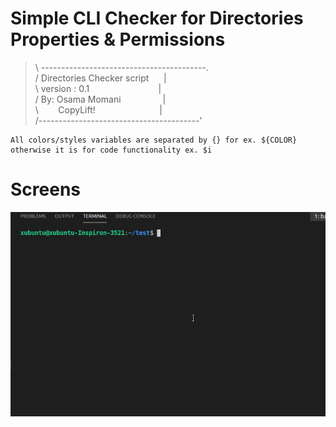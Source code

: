 
# Simple CLI Checker for Directories Properties &amp; Permissions


>   &#92; -----------------------------------------.<br/>
>   /   Directories Checker script&nbsp;&nbsp;&nbsp;&nbsp;&nbsp;&nbsp;|<br/>
>   &#92;   version :   0.1&nbsp;&nbsp;&nbsp;&nbsp;&nbsp;&nbsp;&nbsp;&nbsp;&nbsp;&nbsp;&nbsp;&nbsp;&nbsp;&nbsp;&nbsp;&nbsp;&nbsp;&nbsp;&nbsp;&nbsp;&nbsp;&nbsp;&nbsp;&nbsp;&nbsp;&nbsp;&nbsp;&nbsp;|    
>   /   By: Osama Momani&nbsp;&nbsp;&nbsp;&nbsp;&nbsp;&nbsp;&nbsp;&nbsp;&nbsp;&nbsp;&nbsp;&nbsp;&nbsp;&nbsp;&nbsp;&nbsp;&nbsp;|<br/>
>   &#92;  &nbsp;&nbsp;&nbsp;&nbsp; &nbsp;&nbsp;CopyLift!                       &nbsp;&nbsp;&nbsp;&nbsp;&nbsp;&nbsp;&nbsp;&nbsp;&nbsp;&nbsp;&nbsp;&nbsp;&nbsp;&nbsp;&nbsp;&nbsp;&nbsp;&nbsp;&nbsp;&nbsp;&nbsp;&nbsp;&nbsp;&nbsp;&nbsp;|<br/>
>   /----------------------------------------'<br/>

    All colors/styles variables are separated by {} for ex. ${COLOR}	
    otherwise it is for code functionality ex. $i
    
# Screens

![](ScreenShoot.gif)
